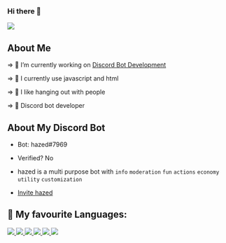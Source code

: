 ### Hi there 👋



<img src="https://discord.c99.nl/widget/theme-2/676051070308450344.png"/>

   
## About Me

⇒ 🔭 I’m currently working on [Discord Bot Development](https://discord.com/developers/applications)

⇒ 🌱 I currently use javascript and html

⇒ 👯 I like hanging out with people

⇒ 🤖 Discord bot developer

## About My Discord Bot

- Bot: hazed#7969
- Verified? No
- hazed is a multi purpose bot with `info` `moderation` `fun` `actions` `economy` `utility` `customization`

- [Invite hazed](https://discord.com/api/oauth2/authorize?client_id=905226557772136459&permissions=8&scope=bot)



  
## 🚀 My favourite Languages:

<p align="left"> 
    <a href="https://www.java.com" target="_blank"> <img src="https://img.icons8.com/color/48/000000/java-coffee-cup-logo.png"/> </a>
    <a href="https://developer.mozilla.org/en-US/docs/Web/JavaScript" target="_blank"> <img src="https://img.icons8.com/color/48/000000/javascript.png"/> </a> 
    <a href="https://www.w3.org/html/" target="_blank"> <img src="https://img.icons8.com/color/48/000000/html-5.png"/> </a> 
    <a href="https://www.w3schools.com/css/" target="_blank"> <img src="https://img.icons8.com/color/48/000000/css3.png"/> </a> 
    <a href="https://www.python.org" target="_blank"> <img src="https://img.icons8.com/color/48/000000/python.png"/> </a> 
    <a style="padding-right:8px;" href="https://nodejs.org" target="_blank"> <img src="https://img.icons8.com/color/48/000000/nodejs.png"/> </a>      
</p>
